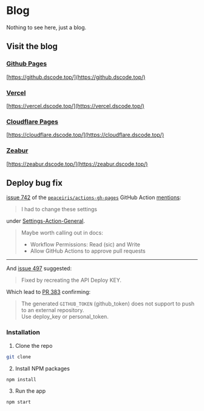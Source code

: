 # Blog

Nothing to see here, just a blog.

## Visit the blog

### [Github Pages](https://github.com/Dongshan-git/blog/settings/pages)

[https://github.dscode.top/](https://github.dscode.top/)

### [Vercel](https://vercel.com/dashboard)

[https://vercel.dscode.top/](https://vercel.dscode.top/)

### [Cloudflare Pages](https://dash.cloudflare.com/)

[https://cloudflare.dscode.top/](https://cloudflare.dscode.top/)

### [Zeabur](https://dash.zeabur.com/projects)

[https://zeabur.dscode.top/](https://zeabur.dscode.top/)

## Deploy bug fix

[issue 742](https://github.com/peaceiris/actions-gh-pages/issues/742) of
the [`peaceiris/actions-gh-pages`](https://github.com/peaceiris/actions-gh-pages) GitHub
Action [mentions](https://github.com/peaceiris/actions-gh-pages/issues/742#issuecomment-1114440714):

> I had to change these settings
>
under [Settings-Action-General](https://docs.github.com/en/repositories/managing-your-repositorys-settings-and-features/enabling-features-for-your-repository/managing-github-actions-settings-for-a-repository#managing-github-actions-permissions-for-your-repository).
> Maybe worth calling out in docs:
>
> * Workflow Permissions: Read (sic) and Write
> * Allow GitHub Actions to approve pull requests

* * *

And [issue 497](https://github.com/peaceiris/actions-gh-pages/issues/497#issuecomment-703025901) suggested:

> Fixed by recreating the API Deploy KEY.

Which lead to [PR 383](https://github.com/peaceiris/actions-gh-pages/pull/383/files) confirming:

> The generated `GITHUB_TOKEN` (github\_token) does not support to push to an external repository.  
> Use deploy\_key or personal\_token.

### Installation

1. Clone the repo

```sh
git clone 
```

2. Install NPM packages

```sh
npm install
```

3. Run the app

```sh
npm start
```
